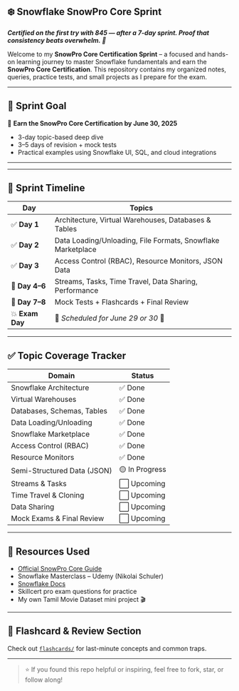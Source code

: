 ## ❄️ Snowflake SnowPro Core Sprint

***Certified on the first try with 845 — after a 7-day sprint. Proof that consistency beats overwhelm. 💪***

Welcome to my **SnowPro Core Certification Sprint** – a focused and hands-on learning journey to master Snowflake fundamentals and earn the **SnowPro Core Certification**. This repository contains my organized notes, queries, practice tests, and small projects as I prepare for the exam.

---

## 🧭 Sprint Goal

🎯 **Earn the SnowPro Core Certification by June 30, 2025**

- 3-day topic-based deep dive
- 3–5 days of revision + mock tests
- Practical examples using Snowflake UI, SQL, and cloud integrations

---

---

## 📅 Sprint Timeline

| Day | Topics |
|-----|--------|
| ✅ **Day 1** | Architecture, Virtual Warehouses, Databases & Tables |
| ✅ **Day 2** | Data Loading/Unloading, File Formats, Snowflake Marketplace |
| ✅ **Day 3** | Access Control (RBAC), Resource Monitors, JSON Data |
| 🔄 **Day 4–6** | Streams, Tasks, Time Travel, Data Sharing, Performance |
| 🧪 **Day 7–8** | Mock Tests + Flashcards + Final Review |
| 💥 **Exam Day** | 🎉 *Scheduled for June 29 or 30* 🎉 |

---

## ✅ Topic Coverage Tracker

| Domain | Status |
|--------|--------|
| Snowflake Architecture | ✅ Done |
| Virtual Warehouses | ✅ Done |
| Databases, Schemas, Tables | ✅ Done |
| Data Loading/Unloading | ✅ Done |
| Snowflake Marketplace | ✅ Done |
| Access Control (RBAC) | ✅ Done |
| Resource Monitors | ✅ Done |
| Semi-Structured Data (JSON) | 🟡 In Progress |
| Streams & Tasks | ⬜ Upcoming |
| Time Travel & Cloning | ⬜ Upcoming |
| Data Sharing | ⬜ Upcoming |
| Mock Exams & Final Review | ⬜ Upcoming |

---

## 📘 Resources Used

- [Official SnowPro Core Guide](https://www.snowflake.com/wp-content/themes/snowflake/assets/pdf/SnowPro-Core-Certification-Exam-Guide.pdf)
- Snowflake Masterclass – Udemy (Nikolai Schuler)
- [Snowflake Docs](https://docs.snowflake.com/)
- Skillcert pro exam questions for practice
- My own Tamil Movie Dataset mini project 🎬

---

## 🧠 Flashcard & Review Section
Check out [`flashcards/`](./flashcards/) for last-minute concepts and common traps.

---

> ⭐ If you found this repo helpful or inspiring, feel free to fork, star, or follow along!

